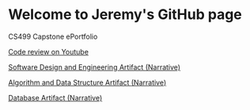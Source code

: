 # Welcome to Jeremy's GitHub page

CS499 Capstone ePortfolio

[Code review on Youtube](https://youtu.be/cma38WHKvbE)

[Software Design and Engineering Artifact  ](https://github.com/jerbridges/Artifact-1)[(Narrative)](https://github.com/jerbridges/Artifact-1/blob/master/README.md)

[Algorithm and Data Structure Artifact  ](https://github.com/jerbridges/Artifact-2)[(Narrative)](https://github.com/jerbridges/Artifact-2/blob/master/README.md)

[Database Artifact  ](https://github.com/jerbridges/Artifact-3)[(Narrative)](https://github.com/jerbridges/Artifact-3/blob/master/README.md)
